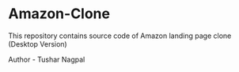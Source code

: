 # Amazon-Clone
This repository contains source code of Amazon landing page clone (Desktop Version)

Author - Tushar Nagpal